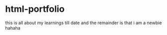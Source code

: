 # html-portfolio
this is all about my learnings till date and the remainder is that i am a newbie hahaha
